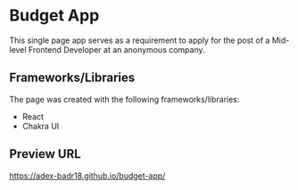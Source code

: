 # Budget App

This single page app serves as a requirement to apply for the post of a Mid-level Frontend Developer at an anonymous company.

## Frameworks/Libraries

The page was created with the following frameworks/libraries:

- React
- Chakra UI

## Preview URL
https://adex-badr18.github.io/budget-app/